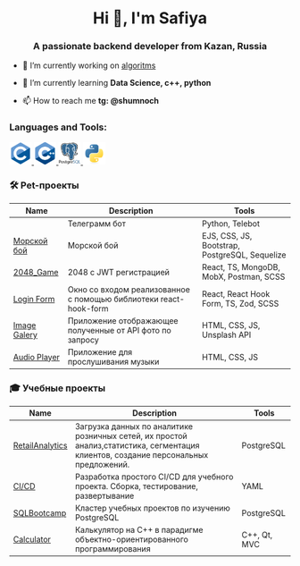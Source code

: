 <h1 align="center">Hi 👋, I'm Safiya</h1>
<h3 align="center">A passionate backend developer from Kazan, Russia</h3>

- 🔭 I’m currently working on [algoritms](git@github.com:pickling-21/algorithms.git)

- 🌱 I’m currently learning **Data Science, c++, python**

- 📫 How to reach me **tg: @shumnoch**

<h3 align="left">Languages and Tools:</h3>
<p align="left"> <a href="https://www.cprogramming.com/" target="_blank" rel="noreferrer"> <img src="https://raw.githubusercontent.com/devicons/devicon/master/icons/c/c-original.svg" alt="c" width="40" height="40"/> </a> <a href="https://www.w3schools.com/cpp/" target="_blank" rel="noreferrer"> <img src="https://raw.githubusercontent.com/devicons/devicon/master/icons/cplusplus/cplusplus-original.svg" alt="cplusplus" width="40" height="40"/> </a> <a href="https://www.postgresql.org" target="_blank" rel="noreferrer"> <img src="https://raw.githubusercontent.com/devicons/devicon/master/icons/postgresql/postgresql-original-wordmark.svg" alt="postgresql" width="40" height="40"/> </a> <a href="https://www.python.org" target="_blank" rel="noreferrer"> <img src="https://raw.githubusercontent.com/devicons/devicon/master/icons/python/python-original.svg" alt="python" width="40" height="40"/> </a> </p>

### 🛠 Pet-проекты
| Name | Description | Tools |
| --- | --- | --- |
| []() | Телеграмм бот | Python, Telebot |
| [Морской бой](https://github.com/geratw/SeaBattle) | Морской бой | EJS, CSS, JS, Bootstrap, PostgreSQL, Sequelize | 
| [2048_Game](https://github.com/geratw/2048_Game) | 2048 c JWT регистрацией | React, TS, MongoDB, MobX, Postman, SCSS | 
| [Login Form](https://github.com/geratw/form-react) | Окно со входом реализованное с помощью библиотеки react-hook-form | React, React Hook Form, TS, Zod, SCSS | 
| [Image Galery](https://github.com/geratw/image-gallery/tree/gh-pages) | Приложение отображающее полученные от API фото по запросу | HTML, CSS, JS, Unsplash API | 
| [Audio Player](https://geratw.github.io/audioPlayer/) | Приложение для прослушивания музыки | HTML, CSS, JS | 

### 🎓 Учебные проекты
| Name | Description | Tools |
| --- | --- | --- |
| [RetailAnalytics](https://github.com/geratw/RetailAnalytics) | Загрузка данных по аналитике розничных сетей, их простой анализ,статистика, сегментация клиентов, создание персональных предложений. | PostgreSQL |
| [CI/CD](https://github.com/geratw/CI-CD) | Разработка простого CI/CD для учебного проекта. Сборка, тестирование, развертывание | YAML |
| [SQLBootcamp](https://github.com/geratw/PostgreSQL_bootcamp) | Кластер учебных проектов по изучению PostgreSQL | PostgreSQL |
| [Calculator](https://github.com/geratw/Calculator) | Калькулятор на С++ в парадигме объектно-ориентированного программирования | C++, Qt, MVC |
